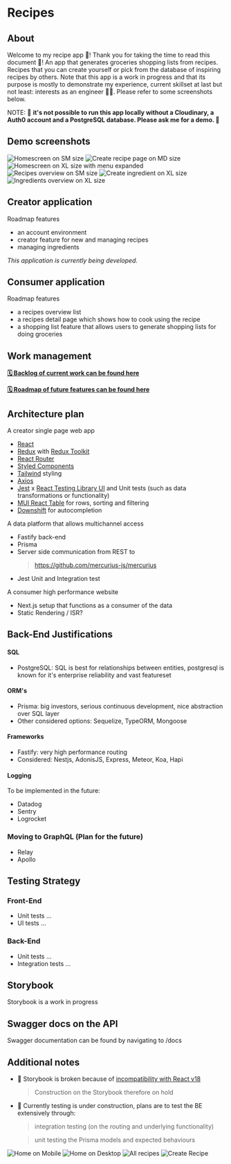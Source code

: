 # Recipes

## About

Welcome to my recipe app 🥗! Thank you for taking the time to read this document 🙏!
An app that generates groceries shopping lists from recipes. Recipes that you can create yourself or pick from the database of inspiring recipes by others. Note that this app is a work in progress and that its purpose is mostly to demonstrate my experience, current skillset at last but not least: interests as an engineer 🧑‍💻. Please refer to some screenshots below.

NOTE: 🚨 **it's not possible to run this app locally without a Cloudinary, a Auth0 account and a PostgreSQL database. Please ask me for a demo. 🚨**

## Demo screenshots

![Homescreen on SM size](screens/Home-SM.png?raw=true "Homescreen SM")
![Create recipe page on MD size](screens/CreateRecipe-MD.png?raw=true "Create recipe MD")
![Homescreen on XL size with menu expanded](screens/Home-XL.png?raw=true "Home XL")
![Recipes overview on SM size](screens/Recipes-SM.png?raw=true "Recipes SM")
![Create ingredient on XL size](screens/CreateIngredient-XL.png?raw=true "Create ingredient XL")
![Ingredients overview on XL size](screens/AllIngredients-XL.png?raw=true "All ingredients XL")

## Creator application

Roadmap features

- an account environment
- creator feature for new and managing recipes
- managing ingredients

_This application is currently being developed._

## Consumer application

Roadmap features

- a recipes overview list
- a recipes detail page which shows how to cook using the recipe
- a shopping list feature that allows users to generate shopping lists for doing groceries

## Work management

**[🗓 Backlog of current work can be found here](https://github.com/NouryJanse/recipes/projects/1)**

**[🗓 Roadmap of future features can be found here](https://github.com/NouryJanse/recipes/projects/3)**

## Architecture plan

A creator single page web app

- [React](https://reactjs.org/)
- [Redux](https://redux.js.org/) with [Redux Toolkit](https://redux-toolkit.js.org/)
- [React Router](https://reactrouter.com/en/main)
- [Styled Components](https://styled-components.com/)
- [Tailwind](https://tailwindcss.com/docs/) styling
- [Axios](https://axios-http.com/)
- [Jest](https://jestjs.io/) x [React Testing Library UI](https://testing-library.com/) and Unit tests (such as data transformations or functionality)
- [MUI React Table](https://mui.com/material-ui/react-table/) for rows, sorting and filtering
- [Downshift](https://www.downshift-js.com/) for autocompletion

A data platform that allows multichannel access

- Fastify back-end
- Prisma
- Server side communication from REST to
  > https://github.com/mercurius-js/mercurius
- Jest Unit and Integration test

A consumer high performance website

- Next.js setup that functions as a consumer of the data
- Static Rendering / ISR?

## Back-End Justifications

#### SQL

- PostgreSQL: SQL is best for relationships between entities, postgresql is known for it's enterprise reliability and vast featureset

#### ORM's

- Prisma: big investors, serious continuous development, nice abstraction over SQL layer
- Other considered options: Sequelize, TypeORM, Mongoose

#### Frameworks

- Fastify: very high performance routing
- Considered: Nestjs, AdonisJS, Express, Meteor, Koa, Hapi

#### Logging

To be implemented in the future:

- Datadog
- Sentry
- Logrocket

### Moving to GraphQL (Plan for the future)

- Relay
- Apollo

## Testing Strategy

### Front-End

- Unit tests ...
- UI tests ...

### Back-End

- Unit tests ...
- Integration tests ...

## Storybook

Storybook is a work in progress

## Swagger docs on the API

Swagger documentation can be found by navigating to /docs

## Additional notes

- 🚨 Storybook is broken because of [incompatibility with React v18](https://github.com/storybookjs/storybook/issues/17831)
  > Construction on the Storybook therefore on hold
- 🚨 Currently testing is under construction, plans are to test the BE extensively through:

  > integration testing (on the routing and underlying functionality)

  > unit testing the Prisma models and expected behaviours

![Home on Mobile](/screens/Home-SM.png)
![Home on Desktop](/screens/Home-XL.png)
![All recipes](/screens/Recipes-SM.png)
![Create Recipe](/screens/Create-MD.png)
